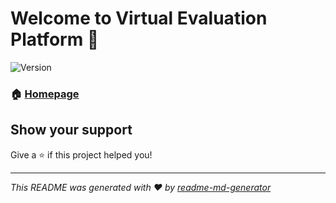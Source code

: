 # Welcome to Virtual Evaluation Platform 👋
![Version](https://img.shields.io/badge/version-skip-blue.svg?cacheSeconds=2592000)

### 🏠 [Homepage](  )

## Show your support

Give a ⭐️ if this project helped you!


***
_This README was generated with ❤️ by [readme-md-generator](https://github.com/kefranabg/readme-md-generator)_